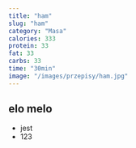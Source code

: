 ```yaml
---
title: "ham"
slug: "ham"
category: "Masa"
calories: 333
protein: 33
fat: 33
carbs: 33
time: "30min"
image: "/images/przepisy/ham.jpg"
---
```


## elo melo

- jest
- 123